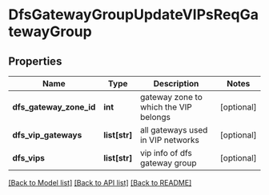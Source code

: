 # DfsGatewayGroupUpdateVIPsReqGatewayGroup

## Properties
Name | Type | Description | Notes
------------ | ------------- | ------------- | -------------
**dfs_gateway_zone_id** | **int** | gateway zone to which the VIP belongs | [optional] 
**dfs_vip_gateways** | **list[str]** | all gateways used in VIP networks | [optional] 
**dfs_vips** | **list[str]** | vip info of dfs gateway group | [optional] 

[[Back to Model list]](../README.md#documentation-for-models) [[Back to API list]](../README.md#documentation-for-api-endpoints) [[Back to README]](../README.md)


